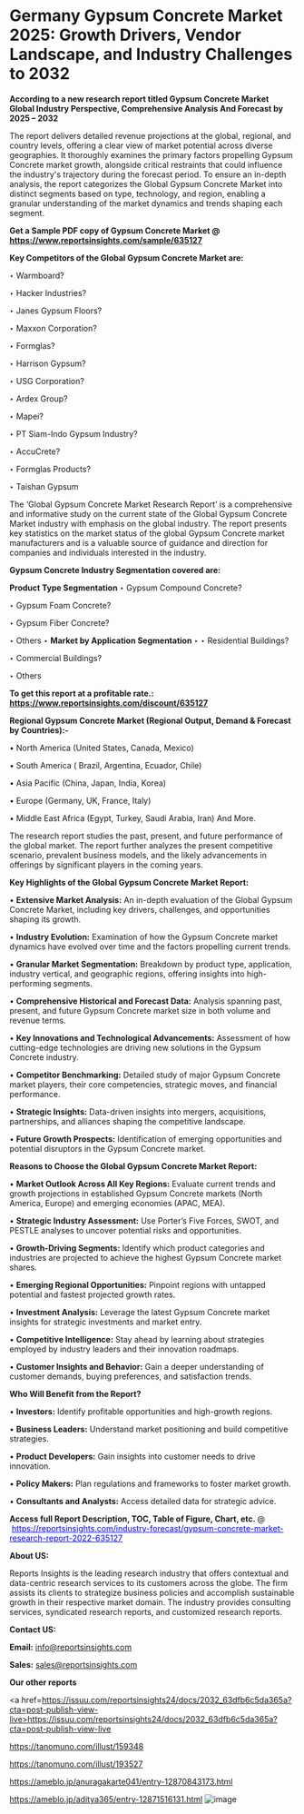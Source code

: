 # Germany Gypsum Concrete Market 2025: Growth Drivers, Vendor Landscape, and Industry Challenges to 2032

<strong>According to a new research report titled Gypsum Concrete Market Global Industry Perspective, Comprehensive Analysis And Forecast by 2025 – 2032</strong>

The report delivers detailed revenue projections at the global, regional, and country levels, offering a clear view of market potential across diverse geographies. It thoroughly examines the primary factors propelling Gypsum Concrete market growth, alongside critical restraints that could influence the industry's trajectory during the forecast period. To ensure an in-depth analysis, the report categorizes the Global Gypsum Concrete Market into distinct segments based on type, technology, and region, enabling a granular understanding of the market dynamics and trends shaping each segment.

<strong>Get a Sample PDF copy of Gypsum Concrete Market </strong><strong>@<a href=https://www.reportsinsights.com/sample/635127 style=color:#0000ff;> https://www.reportsinsights.com/sample/635127</a></strong></font>

<strong>Key Competitors of the Global Gypsum Concrete Market are:</strong>

‣ Warmboard?

‣ Hacker Industries?

‣ Janes Gypsum Floors?

‣ Maxxon Corporation?

‣ Formglas?

‣ Harrison Gypsum?

‣ USG Corporation?

‣ Ardex Group?

‣ Mapei?

‣ PT Siam-Indo Gypsum Industry?

‣ AccuCrete?

‣ Formglas Products?

‣ Taishan Gypsum

The ‘Global Gypsum Concrete Market Research Report’ is a comprehensive and informative study on the current state of the Global Gypsum Concrete Market industry with emphasis on the global industry. The report presents key statistics on the market status of the global Gypsum Concrete market manufacturers and is a valuable source of guidance and direction for companies and individuals interested in the industry.

<strong>Gypsum Concrete Industry Segmentation covered are:</strong>

<strong>Product Type Segmentation</strong>
‣
Gypsum Compound Concrete?

‣ Gypsum Foam Concrete?

‣ Gypsum Fiber Concrete?

‣ Others
‣ 
<strong>Market by Application Segmentation</strong>
‣
‣  Residential Buildings?

‣ Commercial Buildings?

‣ Others

<strong>To get this report at a profitable rate.: <a href=https://www.reportsinsights.com/discount/635127 style=color:#0000ff;>https://www.reportsinsights.com/discount/635127</a></strong></font>

<strong>Regional Gypsum Concrete Market (Regional Output, Demand &amp; Forecast by Countries):-</strong>

• North America (United States, Canada, Mexico)

• South America ( Brazil, Argentina, Ecuador, Chile)

• Asia Pacific (China, Japan, India, Korea)

• Europe (Germany, UK, France, Italy)

• Middle East Africa (Egypt, Turkey, Saudi Arabia, Iran) And More.

The research report studies the past, present, and future performance of the global market. The report further analyzes the present competitive scenario, prevalent business models, and the likely advancements in offerings by significant players in the coming years.

<strong>Key Highlights of the Global Gypsum Concrete Market Report:</strong>

• <strong>Extensive Market Analysis:</strong> An in-depth evaluation of the Global Gypsum Concrete Market, including key drivers, challenges, and opportunities shaping its growth.

• <strong>Industry Evolution:</strong> Examination of how the Gypsum Concrete market dynamics have evolved over time and the factors propelling current trends.

• <strong>Granular Market Segmentation:</strong> Breakdown by product type, application, industry vertical, and geographic regions, offering insights into high-performing segments.

• <strong>Comprehensive Historical and Forecast Data:</strong> Analysis spanning past, present, and future Gypsum Concrete market size in both volume and revenue terms.

• <strong>Key Innovations and Technological Advancements:</strong> Assessment of how cutting-edge technologies are driving new solutions in the Gypsum Concrete industry.

• <strong>Competitor Benchmarking:</strong> Detailed study of major Gypsum Concrete market players, their core competencies, strategic moves, and financial performance.

• <strong>Strategic Insights:</strong> Data-driven insights into mergers, acquisitions, partnerships, and alliances shaping the competitive landscape.

• <strong>Future Growth Prospects:</strong> Identification of emerging opportunities and potential disruptors in the Gypsum Concrete market.

<strong>Reasons to Choose the Global Gypsum Concrete Market Report:</strong>

• <strong>Market Outlook Across All Key Regions:</strong> Evaluate current trends and growth projections in established Gypsum Concrete markets (North America, Europe) and emerging economies (APAC, MEA).

• <strong>Strategic Industry Assessment:</strong> Use Porter’s Five Forces, SWOT, and PESTLE analyses to uncover potential risks and opportunities.

• <strong>Growth-Driving Segments:</strong> Identify which product categories and industries are projected to achieve the highest Gypsum Concrete market shares.

• <strong>Emerging Regional Opportunities:</strong> Pinpoint regions with untapped potential and fastest projected growth rates.

• <strong>Investment Analysis:</strong> Leverage the latest Gypsum Concrete market insights for strategic investments and market entry.

• <strong>Competitive Intelligence:</strong> Stay ahead by learning about strategies employed by industry leaders and their innovation roadmaps.

• <strong>Customer Insights and Behavior:</strong> Gain a deeper understanding of customer demands, buying preferences, and satisfaction trends.

<strong>Who Will Benefit from the Report?</strong>

• <strong>Investors:</strong> Identify profitable opportunities and high-growth regions.

• <strong>Business Leaders:</strong> Understand market positioning and build competitive strategies.

• <strong>Product Developers:</strong> Gain insights into customer needs to drive innovation.

• <strong>Policy Makers:</strong> Plan regulations and frameworks to foster market growth.

• <strong>Consultants and Analysts:</strong> Access detailed data for strategic advice.
</ul>
<strong>Access full Report Description, TOC, Table of Figure, Chart, etc. </strong>@  <a href=https://reportsinsights.com/industry-forecast/gypsum-concrete-market-research-report-2022-635127 style=color:#0000ff;>https://reportsinsights.com/industry-forecast/gypsum-concrete-market-research-report-2022-635127</a></font>

<strong><strong>About US</strong>:</strong>

Reports Insights is the leading research industry that offers contextual and data-centric research services to its customers across the globe. The firm assists its clients to strategize business policies and accomplish sustainable growth in their respective market domain. The industry provides consulting services, syndicated research reports, and customized research reports.

<strong>Contact US:</strong>

<p class=""""><b>Email:</b> <a href=mailto:info@reportsinsights.com>info@reportsinsights.com</a></p>
<p class=""""><b>Sales:</b> <a href=mailto:sales@reportsinsights.com>sales@reportsinsights.com</a></p>

<strong>Our other reports</strong>

<a href=https://issuu.com/reportsinsights24/docs/2032_63dfb6c5da365a?cta=post-publish-view-live>https://issuu.com/reportsinsights24/docs/2032_63dfb6c5da365a?cta=post-publish-view-live</a>

<a href=https://tanomuno.com/illust/159348>https://tanomuno.com/illust/159348</a>

<a href=https://tanomuno.com/illust/193527>https://tanomuno.com/illust/193527</a>

<a href=https://ameblo.jp/anuragakarte041/entry-12870843173.html>https://ameblo.jp/anuragakarte041/entry-12870843173.html</a>

<a href=https://ameblo.jp/aditya365/entry-12871516131.html>https://ameblo.jp/aditya365/entry-12871516131.html</a>
![image](https://github.com/user-attachments/assets/75f98766-1cea-440a-9aaa-06644d236a17)
